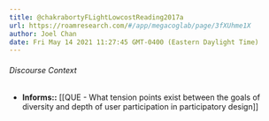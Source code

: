 ```yaml
---
title: @chakrabortyFLightLowcostReading2017a
url: https://roamresearch.com/#/app/megacoglab/page/3fXUhme1X
author: Joel Chan
date: Fri May 14 2021 11:27:45 GMT-0400 (Eastern Daylight Time)
---
```




###### Discourse Context

- **Informs::** [[QUE - What tension points exist between the goals of diversity and depth of user participation in participatory design]]
